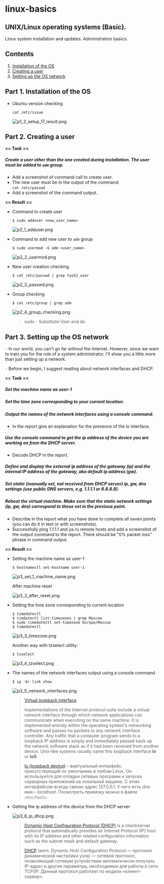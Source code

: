 # linux-basics
## UNIX/Linux operating systems (Basic).

Linux system installation and updates. Administration basics.

## Contents

1. [Installation of the OS](#part-1-installation-of-the-os)  
2. [Creating a user](#part-2-creating-a-user)  
3. [Setting up the OS network](#part-3-setting-up-the-os-network)   


## Part 1. Installation of the OS

* Ubuntu version checking

      cat /etc/issue

    ![p1_2_setup_17_result.png](screenshots/part_1/p1_2_setup_17_result.png)

## Part 2. Creating a user

**== Task ==**

##### Create a user other than the one created during installation. The user must be added to `adm` group.
- Add a screenshot of command call to create user.
- The new user must be in the output of the command: \
  `cat /etc/passwd`
- Add a screenshot of the command output.

**== Result ==**

* Command to create user

      $ sudo adduser <new_user_name>

    ![p2_1_adduser.png](screenshots/part_2/p2_1_adduser.png)

* Command to add new user to `adm` group

      $ sudo usermod -G adm <user_name>

    ![p2_2_usermod.png](screenshots/part_2/p2_2_usermod.png)

* New user creation checking 
      
      $ cat /etc/passwd | grep task2_user

    ![p2_3_passwd.png](screenshots/part_2/p2_3_passwd.png)

* Group checking

      $ cat /etc/group | grep adm
    
    ![p2_4_group_checking.png](screenshots/part_2/p2_4_group_checking.png)

    > sudo - Substitute User and do

## Part 3. Setting up the OS network

`-` In our world, you can't go far without the Internet. However, since we want to train you for the role of a system administrator, I'll show you a little more than just setting up a network.

`-` Before we begin, I suggest reading about network interfaces and DHCP.

**== Task ==**

##### Set the machine name as user-1
##### Set the time zone corresponding to your current location.

##### Output the names of the network interfaces using a console command.
- In the report give an explanation for the presence of the lo interface.
##### Use the console command to get the ip address of the device you are working on from the DHCP server.
- Decode DHCP in the report.
##### Define and display the external ip address of the gateway (ip) and the internal IP address of the gateway, aka default ip address (gw).
##### Set static (manually set, not received from DHCP server) ip, gw, dns settings (use public DNS servers, e.g. 1.1.1.1 or 8.8.8.8).

##### Reboot the virtual machine. Make sure that the static network settings (ip, gw, dns) correspond to those set in the previous point.
- Describe in the report what you have done to complete all seven points (you can do it in text or with screenshots).
- Successfully ping 1.1.1.1 and ya.ru remote hosts and add a screenshot of the output command to the report. There should be "0% packet loss" phrase in command output.

**== Result ==**

* Setting the machine name as user-1

      $ hostnamectl set-hostname user-1

    ![p3_set_1_machine_name.png](screenshots/part_3/p3_1_set_machine_name.png)

    After machine reset

    ![p3_2_after_reset.png](screenshots/part_3/p3_2_after_reset.png)

* Setting the time zone corresponding to current location

      $ timedatectl
      $ timdatectl list-timezones | grep Moscow
      $ sudo timedatectl set-timezone Europe/Moscow
      $ timedatectl


    ![p3_3_timezone.png](screenshots/part_3/p3_3_timezone.png)

    Another way with tzselect utility:
      
      $ tzselect

    ![p3_4_tzselect.png](screenshots/part_3/p3_4_tzselect.png)

* The names of the network interfaces output using a console command

      $ ip -br link show

    ![p3_5_network_interfaces.png](screenshots/part_3/p3_5_network_interfaces.png)

    > [Virtual loopback interface](https://en.wikipedia.org/wiki/Loopback)
    > 
    > Implementations of the Internet protocol suite include a virtual network interface through which network applications can communicate when executing on the same machine. It is implemented entirely within the operating system's networking software and passes no packets to any network interface controller. Any traffic that a computer program sends to a loopback IP address is simply and immediately passed back up the network software stack as if it had been received from another device. Unix-like systems usually name this loopback interface **lo** or **lo0**.
    >
    > [lo (loopback device)](https://ru.hexlet.io/courses/linux-administration/lessons/interfaces/theory_unit) – виртуальный интерфейс, присутствующий по умолчанию в любом Linux. Он используется для отладки сетевых программ и запуска серверных приложений на локальной машине. С этим интерфейсом всегда связан адрес 127.0.0.1. У него есть dns-имя – *localhost*. Посмотреть привязку можно в файле `/etc/hosts`.

* Getting the ip address of the device from the DHCP server

    ![p3_6_ip_dhcp.png](screenshots/part_3/p3_6_ip_dhcp.png)

    > [Dynamic Host Configuration Protocol (DHCP)](https://learn.microsoft.com/en-us/windows-server/networking/technologies/dhcp/dhcp-top) is a client/server protocol that automatically provides an Internet Protocol (IP) host with its IP address and other related configuration information such as the subnet mask and default gateway.
    >
    > [DHCP](https://ru.wikipedia.org/wiki/DHCP) (англ. Dynamic Host Configuration Protocol — протокол динамической настройки узла) — сетевой протокол, позволяющий сетевым устройствам автоматически получать IP-адрес и другие параметры, необходимые для работы в сети TCP/IP. Данный протокол работает по модели «клиент-сервер».
